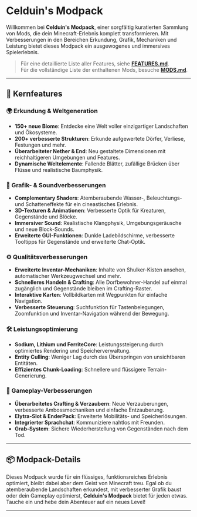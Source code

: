 # Celduin's Modpack

Willkommen bei **Celduin's Modpack**, einer sorgfältig kuratierten Sammlung von Mods, die dein Minecraft-Erlebnis komplett transformieren. Mit Verbesserungen in den Bereichen Erkundung, Grafik, Mechaniken und Leistung bietet dieses Modpack ein ausgewogenes und immersives Spielerlebnis.

> Für eine detaillierte Liste aller Features, siehe **[FEATURES.md](./FEATURES_DE.md)**.  
> Für die vollständige Liste der enthaltenen Mods, besuche **[MODS.md](./MODS.md)**.

---

## 🚀 Kernfeatures

### 🌍 Erkundung & Weltgeneration
- **150+ neue Biome**: Entdecke eine Welt voller einzigartiger Landschaften und Ökosysteme.
- **200+ verbesserte Strukturen**: Erkunde aufgewertete Dörfer, Verliese, Festungen und mehr.
- **Überarbeiteter Nether & End**: Neu gestaltete Dimensionen mit reichhaltigeren Umgebungen und Features.
- **Dynamische Weltelemente**: Fallende Blätter, zufällige Brücken über Flüsse und realistische Baumphysik.

### 🎨 Grafik- & Soundverbesserungen
- **Complementary Shaders**: Atemberaubende Wasser-, Beleuchtungs- und Schatteneffekte für ein cineastisches Erlebnis.
- **3D-Texturen & Animationen**: Verbesserte Optik für Kreaturen, Gegenstände und Blöcke.
- **Immersiver Sound**: Realistische Klangphysik, Umgebungsgeräusche und neue Block-Sounds.
- **Erweiterte GUI-Funktionen**: Dunkle Ladebildschirme, verbesserte Tooltipps für Gegenstände und erweiterte Chat-Optik.

### ⚙️ Qualitätsverbesserungen
- **Erweiterte Inventar-Mechaniken**: Inhalte von Shulker-Kisten ansehen, automatischer Werkzeugwechsel und mehr.
- **Schnelleres Handeln & Crafting**: Alle Dorfbewohner-Handel auf einmal zugänglich und Gegenstände bleiben im Crafting-Raster.
- **Interaktive Karten**: Vollbildkarten mit Wegpunkten für einfache Navigation.
- **Verbesserte Steuerung**: Suchfunktion für Tastenbelegungen, Zoomfunktion und Inventar-Navigation während der Bewegung.

### 🛠️ Leistungsoptimierung
- **Sodium, Lithium und FerriteCore**: Leistungssteigerung durch optimiertes Rendering und Speicherverwaltung.
- **Entity Culling**: Weniger Lag durch das Überspringen von unsichtbaren Entitäten.
- **Effizientes Chunk-Loading**: Schnellere und flüssigere Terrain-Generierung.

### 🔧 Gameplay-Verbesserungen
- **Überarbeitetes Crafting & Verzaubern**: Neue Verzauberungen, verbesserte Ambossmechaniken und einfache Entzauberung.
- **Elytra-Slot & EnderPack**: Erweiterte Mobilitäts- und Speicherlösungen.
- **Integrierter Sprachchat**: Kommuniziere nahtlos mit Freunden.
- **Grab-System**: Sichere Wiederherstellung von Gegenständen nach dem Tod.

---

## 📦 Modpack-Details

Dieses Modpack wurde für ein flüssiges, funktionsreiches Erlebnis optimiert, bleibt dabei aber dem Geist von Minecraft treu. Egal ob du atemberaubende Landschaften erkundest, mit verbesserter Grafik baust oder dein Gameplay optimierst, **Celduin's Modpack** bietet für jeden etwas. Tauche ein und hebe dein Abenteuer auf ein neues Level!

---
